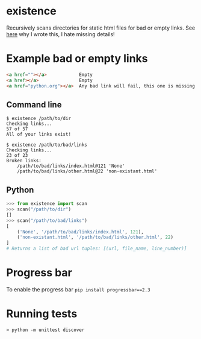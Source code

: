 existence
=========

Recursively scans directories for static html files for bad or empty links. See
[here](http://www.ericcarmichael.com/writing-my-first-python-package.html) why I wrote this, I hate missing details!

# Example bad or empty links

```html
<a href=""></a>            Empty
<a href></a>               Empty
<a href="python.org"></a>  Any bad link will fail, this one is missing http://
```

## Command line

    $ existence /path/to/dir
    Checking links...
    57 of 57
    All of your links exist!

    $ existence /path/to/bad/links
    Checking links...
    23 of 23
    Broken links:
        /path/to/bad/links/index.html@121 'None'
        /path/to/bad/links/other.html@22 'non-existant.html'

## Python

```python
>>> from existence import scan
>>> scan("/path/to/dir")
[]
>>> scan("/path/to/bad/links")
[
    ('None', '/path/to/bad/links/index.html', 121),
    ('non-existant.html', '/path/to/bad/links/other.html', 22)
]
# Returns a list of bad url tuples: [(url, file_name, line_number)]
```

# Progress bar

To enable the progress bar `pip install progressbar==2.3`


# Running tests

    > python -m unittest discover
